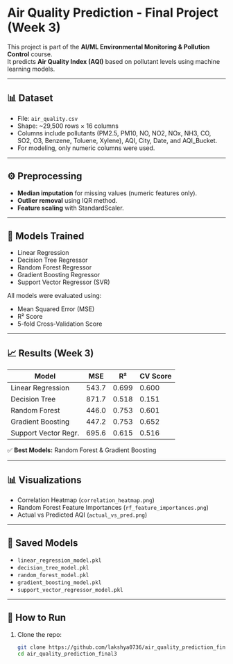 # Air Quality Prediction - Final Project (Week 3)

This project is part of the **AI/ML Environmental Monitoring & Pollution Control** course.  
It predicts **Air Quality Index (AQI)** based on pollutant levels using machine learning models.

---

## 📊 Dataset
- File: `air_quality.csv`
- Shape: ~29,500 rows × 16 columns
- Columns include pollutants (PM2.5, PM10, NO, NO2, NOx, NH3, CO, SO2, O3, Benzene, Toluene, Xylene), AQI, City, Date, and AQI_Bucket.
- For modeling, only numeric columns were used.

---

## ⚙️ Preprocessing
- **Median imputation** for missing values (numeric features only).
- **Outlier removal** using IQR method.
- **Feature scaling** with StandardScaler.

---

## 🤖 Models Trained
- Linear Regression  
- Decision Tree Regressor  
- Random Forest Regressor  
- Gradient Boosting Regressor  
- Support Vector Regressor (SVR)  

All models were evaluated using:
- Mean Squared Error (MSE)  
- R² Score  
- 5-fold Cross-Validation Score  

---

## 📈 Results (Week 3)

| Model                | MSE   | R²    | CV Score |
|----------------------|-------|-------|----------|
| Linear Regression    | 543.7 | 0.699 | 0.600    |
| Decision Tree        | 871.7 | 0.518 | 0.151    |
| Random Forest        | 446.0 | 0.753 | 0.601    |
| Gradient Boosting    | 447.2 | 0.753 | 0.652    |
| Support Vector Regr. | 695.6 | 0.615 | 0.516    |

✅ **Best Models:** Random Forest & Gradient Boosting  

---

## 📊 Visualizations
- Correlation Heatmap (`correlation_heatmap.png`)
- Random Forest Feature Importances (`rf_feature_importances.png`)
- Actual vs Predicted AQI (`actual_vs_pred.png`)

---

## 💾 Saved Models
- `linear_regression_model.pkl`  
- `decision_tree_model.pkl`  
- `random_forest_model.pkl`  
- `gradient_boosting_model.pkl`  
- `support_vector_regressor_model.pkl`  

---

## 🚀 How to Run
1. Clone the repo:
   ```bash
   git clone https://github.com/lakshya0736/air_quality_prediction_final3.git
   cd air_quality_prediction_final3
